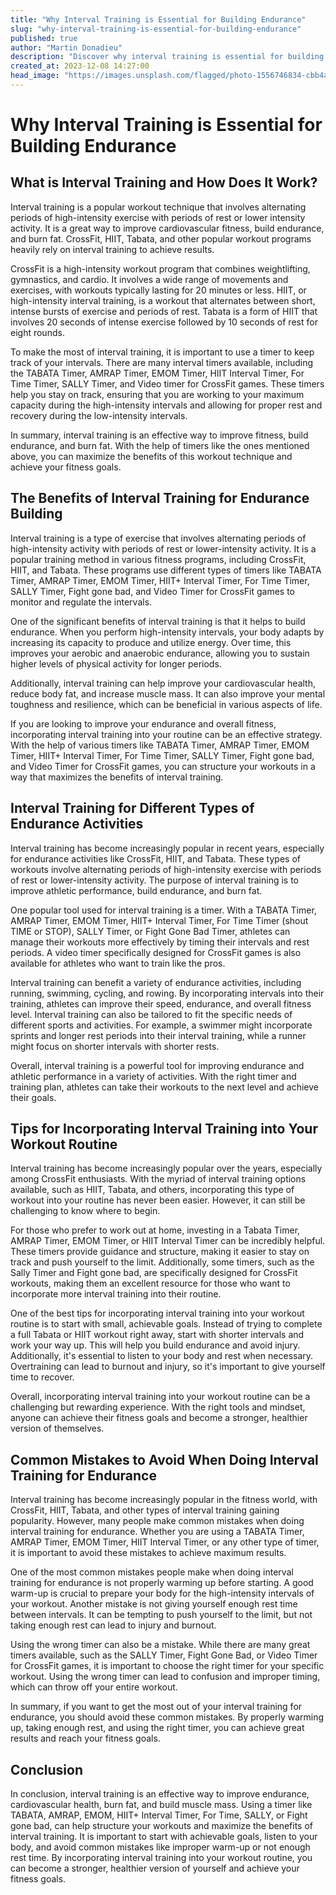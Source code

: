 ```yaml
---
title: "Why Interval Training is Essential for Building Endurance"
slug: "why-interval-training-is-essential-for-building-endurance"
published: true
author: "Martin Donadieu"
description: "Discover why interval training is essential for building endurance and how to avoid common mistakes. Learn about different timers to maximize your workouts."
created_at: 2023-12-08 14:27:00
head_image: "https://images.unsplash.com/flagged/photo-1556746834-cbb4a38ee593?ixlib=rb-4.0.3&q=80&fm=jpg&crop=entropy&cs=tinysrgb&w=1200"
---
```


# Why Interval Training is Essential for Building Endurance

## **What is Interval Training and How Does It Work?**

Interval training is a popular workout technique that involves alternating periods of high-intensity exercise with periods of rest or lower intensity activity. It is a great way to improve cardiovascular fitness, build endurance, and burn fat. CrossFit, HIIT, Tabata, and other popular workout programs heavily rely on interval training to achieve results.

CrossFit is a high-intensity workout program that combines weightlifting, gymnastics, and cardio. It involves a wide range of movements and exercises, with workouts typically lasting for 20 minutes or less. HIIT, or high-intensity interval training, is a workout that alternates between short, intense bursts of exercise and periods of rest. Tabata is a form of HIIT that involves 20 seconds of intense exercise followed by 10 seconds of rest for eight rounds.

To make the most of interval training, it is important to use a timer to keep track of your intervals. There are many interval timers available, including the TABATA Timer, AMRAP Timer, EMOM Timer, HIIT Interval Timer, For Time Timer, SALLY Timer, and Video timer for CrossFit games. These timers help you stay on track, ensuring that you are working to your maximum capacity during the high-intensity intervals and allowing for proper rest and recovery during the low-intensity intervals.

In summary, interval training is an effective way to improve fitness, build endurance, and burn fat. With the help of timers like the ones mentioned above, you can maximize the benefits of this workout technique and achieve your fitness goals.

## **The Benefits of Interval Training for Endurance Building**

Interval training is a type of exercise that involves alternating periods of high-intensity activity with periods of rest or lower-intensity activity. It is a popular training method in various fitness programs, including CrossFit, HIIT, and Tabata. These programs use different types of timers like TABATA Timer, AMRAP Timer, EMOM Timer, HIIT+ Interval Timer, For Time Timer, SALLY Timer, Fight gone bad, and Video Timer for CrossFit games to monitor and regulate the intervals.

One of the significant benefits of interval training is that it helps to build endurance. When you perform high-intensity intervals, your body adapts by increasing its capacity to produce and utilize energy. Over time, this improves your aerobic and anaerobic endurance, allowing you to sustain higher levels of physical activity for longer periods.

Additionally, interval training can help improve your cardiovascular health, reduce body fat, and increase muscle mass. It can also improve your mental toughness and resilience, which can be beneficial in various aspects of life.

If you are looking to improve your endurance and overall fitness, incorporating interval training into your routine can be an effective strategy. With the help of various timers like TABATA Timer, AMRAP Timer, EMOM Timer, HIIT+ Interval Timer, For Time Timer, SALLY Timer, Fight gone bad, and Video Timer for CrossFit games, you can structure your workouts in a way that maximizes the benefits of interval training.

## **Interval Training for Different Types of Endurance Activities**

Interval training has become increasingly popular in recent years, especially for endurance activities like CrossFit, HIIT, and Tabata. These types of workouts involve alternating periods of high-intensity exercise with periods of rest or lower-intensity activity. The purpose of interval training is to improve athletic performance, build endurance, and burn fat.

One popular tool used for interval training is a timer. With a TABATA Timer, AMRAP Timer, EMOM Timer, HIIT+ Interval Timer, For Time Timer (shout TIME or STOP), SALLY Timer, or Fight Gone Bad Timer, athletes can manage their workouts more effectively by timing their intervals and rest periods. A video timer specifically designed for CrossFit games is also available for athletes who want to train like the pros.

Interval training can benefit a variety of endurance activities, including running, swimming, cycling, and rowing. By incorporating intervals into their training, athletes can improve their speed, endurance, and overall fitness level. Interval training can also be tailored to fit the specific needs of different sports and activities. For example, a swimmer might incorporate sprints and longer rest periods into their interval training, while a runner might focus on shorter intervals with shorter rests.

Overall, interval training is a powerful tool for improving endurance and athletic performance in a variety of activities. With the right timer and training plan, athletes can take their workouts to the next level and achieve their goals.

## **Tips for Incorporating Interval Training into Your Workout Routine**

Interval training has become increasingly popular over the years, especially among CrossFit enthusiasts. With the myriad of interval training options available, such as HIIT, Tabata, and others, incorporating this type of workout into your routine has never been easier. However, it can still be challenging to know where to begin. 

For those who prefer to work out at home, investing in a Tabata Timer, AMRAP Timer, EMOM Timer, or HIIT Interval Timer can be incredibly helpful. These timers provide guidance and structure, making it easier to stay on track and push yourself to the limit. Additionally, some timers, such as the Sally Timer and Fight gone bad, are specifically designed for CrossFit workouts, making them an excellent resource for those who want to incorporate more interval training into their routine. 

One of the best tips for incorporating interval training into your workout routine is to start with small, achievable goals. Instead of trying to complete a full Tabata or HIIT workout right away, start with shorter intervals and work your way up. This will help you build endurance and avoid injury. Additionally, it's essential to listen to your body and rest when necessary. Overtraining can lead to burnout and injury, so it's important to give yourself time to recover. 

Overall, incorporating interval training into your workout routine can be a challenging but rewarding experience. With the right tools and mindset, anyone can achieve their fitness goals and become a stronger, healthier version of themselves.

## **Common Mistakes to Avoid When Doing Interval Training for Endurance**

Interval training has become increasingly popular in the fitness world, with CrossFit, HIIT, Tabata, and other types of interval training gaining popularity. However, many people make common mistakes when doing interval training for endurance. Whether you are using a TABATA Timer, AMRAP Timer, EMOM Timer, HIIT Interval Timer, or any other type of timer, it is important to avoid these mistakes to achieve maximum results.

One of the most common mistakes people make when doing interval training for endurance is not properly warming up before starting. A good warm-up is crucial to prepare your body for the high-intensity intervals of your workout. Another mistake is not giving yourself enough rest time between intervals. It can be tempting to push yourself to the limit, but not taking enough rest can lead to injury and burnout.

Using the wrong timer can also be a mistake. While there are many great timers available, such as the SALLY Timer, Fight Gone Bad, or Video Timer for CrossFit games, it is important to choose the right timer for your specific workout. Using the wrong timer can lead to confusion and improper timing, which can throw off your entire workout.

In summary, if you want to get the most out of your interval training for endurance, you should avoid these common mistakes. By properly warming up, taking enough rest, and using the right timer, you can achieve great results and reach your fitness goals.

## **Conclusion**

In conclusion, interval training is an effective way to improve endurance, cardiovascular health, burn fat, and build muscle mass. Using a timer like TABATA, AMRAP, EMOM, HIIT+ Interval Timer, For Time, SALLY, or Fight gone bad, can help structure your workouts and maximize the benefits of interval training. It is important to start with achievable goals, listen to your body, and avoid common mistakes like improper warm-up or not enough rest time. By incorporating interval training into your workout routine, you can become a stronger, healthier version of yourself and achieve your fitness goals.